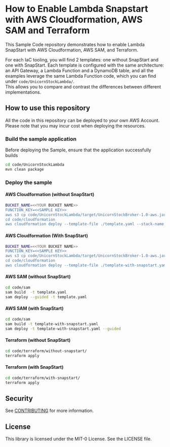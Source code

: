 # How to Enable Lambda Snapstart with AWS Cloudformation, AWS SAM and Terraform

This Sample Code repository demonstrates how to enable Lambda SnapStart with AWS Cloudformation, AWS SAM, and Terraform.

For each IaC tooling, you will find 2 templates: one without SnapStart and one with SnapStart.
Each template is configured with the same architecture: an API Gateway, a Lambda Function and a DynamoDB table, and all the examples leverage the same Lambda Function code, which you can find under `code/UnicornStockLambda/`.  
This allows you to compare and contrast the differences between different implementations.

## How to use this repository

All the code in this repository can be deployed to your own AWS Account. Please note that you may incur cost when deploying the resources.

### Build the sample application
Before deploying the Sample, ensure that the application successfully builds
```bash
cd code/UnicornStockLambda
mvn clean package
```

### Deploy the sample
#### AWS Cloudformation (without SnapStart)
```bash
BUCKET_NAME=<<YOUR BUCKET NAME>>
FUNCTION_KEY=<<SAMPLE KEY>>
aws s3 cp code/UnicornStockLambda/target/UnicornStockBroker-1.0-aws.jar s3://$BUCKET_NAME/$FUNCTION_KEY
cd code/cloudformation
aws cloudformation deploy --template-file ./template.yaml --stack-name UnicornBrokerWithoutSnapStart --capabilities CAPABILITY_NAMED_IAM --parameter-overrides FunctionSourceCodeBucketName=$BUCKET_NAME FunctionSourceCodeKey=$FUNCTION_KEY
```
#### AWS Cloudformation (With SnapStart)
```bash
BUCKET_NAME=<<YOUR BUCKET NAME>>
FUNCTION_KEY=<<SAMPLE KEY>>
aws s3 cp code/UnicornStockLambda/target/UnicornStockBroker-1.0-aws.jar s3://$BUCKET_NAME/$FUNCTION_KEY
cd code/cloudformation
aws cloudformation deploy --template-file ./template-with-snapstart.yaml --stack-name UnicornBrokerWithSnapStart --capabilities CAPABILITY_NAMED_IAM --parameter-overrides FunctionSourceCodeBucketName=$BUCKET_NAME FunctionSourceCodeKey=$FUNCTION_KEY
```

#### AWS SAM (without SnapStart)
```bash
cd code/sam
sam build  -t template.yaml 
sam deploy --guided -t template.yaml
```
#### AWS SAM (with SnapStart)
```bash
cd code/sam
sam build -t template-with-snapstart.yaml 
sam deploy -t template-with-snapstart.yaml --guided
```

#### Terraform (without SnapStart)
```bash
cd code/terraform/without-snapstart/
terraform apply
```

#### Terraform (with SnapStart)
```bash
cd code/terraform/with-snapstart/
terraform apply
```

## Security

See [CONTRIBUTING](CONTRIBUTING.md#security-issue-notifications) for more information.

## License

This library is licensed under the MIT-0 License. See the LICENSE file.